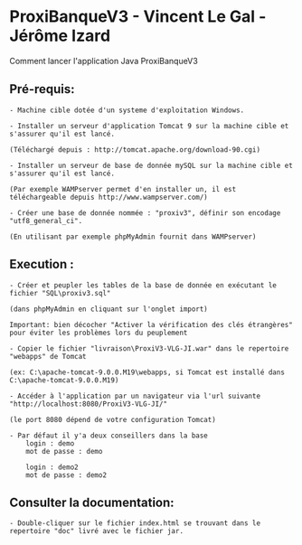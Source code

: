 # ProxiBanqueV3 - Vincent Le Gal - Jérôme Izard
Comment lancer l'application Java ProxiBanqueV3

## Pré-requis:
	- Machine cible dotée d'un systeme d'exploitation Windows.
		
	- Installer un serveur d'application Tomcat 9 sur la machine cible et s'assurer qu'il est lancé.

	(Téléchargé depuis : http://tomcat.apache.org/download-90.cgi)
			
	- Installer un serveur de base de donnée mySQL sur la machine cible et s'assurer qu'il est lancé.
		
	(Par exemple WAMPserver permet d'en installer un, il est téléchargeable depuis http://www.wampserver.com/)
			
	- Créer une base de donnée nommée : "proxiv3", définir son encodage "utf8_general_ci".
		
	(En utilisant par exemple phpMyAdmin fournit dans WAMPserver)
## Execution :
	- Créer et peupler les tables de la base de donnée en exécutant le fichier "SQL\proxiv3.sql"
		
	(dans phpMyAdmin en cliquant sur l'onglet import)
			
	Important: bien décocher "Activer la vérification des clés étrangères" pour éviter les problèmes lors du peuplement
			
	- Copier le fichier "livraison\ProxiV3-VLG-JI.war" dans le repertoire "webapps" de Tomcat
		
	(ex: C:\apache-tomcat-9.0.0.M19\webapps, si Tomcat est installé dans C:\apache-tomcat-9.0.0.M19)
			
	- Accéder à l'application par un navigateur via l'url suivante "http://localhost:8080/ProxiV3-VLG-JI/"
		
	(le port 8080 dépend de votre configuration Tomcat)
	
	- Par défaut il y'a deux conseillers dans la base
		login : demo
		mot de passe : demo
		
		login : demo2
		mot de passe : demo2

## Consulter la documentation: 
	- Double-cliquer sur le fichier index.html se trouvant dans le repertoire "doc" livré avec le fichier jar.
